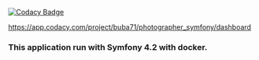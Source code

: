 
[![Codacy Badge](https://api.codacy.com/project/badge/Grade/fbf1270c3edc4c9eb9f43a19228e4ff0)](https://app.codacy.com/app/buba71/photographer_symfony?utm_source=github.com&utm_medium=referral&utm_content=buba71/photographer_symfony&utm_campaign=Badge_Grade_Dashboard)

https://app.codacy.com/project/buba71/photographer_symfony/dashboard

<h3>This application run with Symfony 4.2 with docker.</h3>